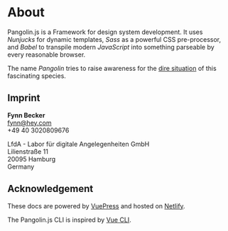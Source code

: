 # About

Pangolin.js is a Framework for design system development. It uses _Nunjucks_ for dynamic templates, _Sass_ as a powerful CSS pre-processor, and _Babel_ to transpile modern _JavaScript_ into something parseable by every reasonable browser.

The name _Pangolin_ tries to raise awareness for the [dire situation](https://en.wikipedia.org/wiki/Pangolin) of this fascinating species.

## Imprint

**Fynn Becker**  
[fynn@hey.com](mailto:fynn@hey.com)  
+49 40 3020809676

LfdA - Labor für digitale Angelegenheiten GmbH  
Lilienstraße 11  
20095 Hamburg  
Germany

## Acknowledgement

These docs are powered by [VuePress](https://vuepress.vuejs.org) and hosted on [Netlify](https://www.netlify.com).

The Pangolin.js CLI is inspired by [Vue CLI](https://cli.vuejs.org).
